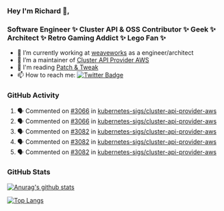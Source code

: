 ### Hey I'm Richard 👋, 

<h3 align="left">Software Engineer ✨ Cluster API & OSS Contributor ✨ Geek ✨ Architect ✨ Retro Gaming Addict ✨ Lego Fan ✨</h3>

- 🔭 I’m currently working at [weaveworks](https://github.com/weaveworks) as a engineer/architect
- 👯 I’m a maintainer of [Cluster API Provider AWS](https://github.com/kubernetes-sigs/cluster-api-provider-aws)
- 💬 I'm reading [Patch & Tweak](https://bjooks.com/products/patch-tweak-exploring-modular-synthesis)
- 📫 How to reach me: [![Twitter Badge](https://img.shields.io/badge/-@fruit_case-00acee?style=flat&logo=Twitter&logoColor=white)](https://twitter.com/intent/follow?screen_name=fruit_case "Follow on Twitter")

### GitHub Activity 

<!--START_SECTION:activity-->
1. 🗣 Commented on [#3066](https://github.com/kubernetes-sigs/cluster-api-provider-aws/issues/3066) in [kubernetes-sigs/cluster-api-provider-aws](https://github.com/kubernetes-sigs/cluster-api-provider-aws)
2. 🗣 Commented on [#3066](https://github.com/kubernetes-sigs/cluster-api-provider-aws/issues/3066) in [kubernetes-sigs/cluster-api-provider-aws](https://github.com/kubernetes-sigs/cluster-api-provider-aws)
3. 🗣 Commented on [#3082](https://github.com/kubernetes-sigs/cluster-api-provider-aws/issues/3082) in [kubernetes-sigs/cluster-api-provider-aws](https://github.com/kubernetes-sigs/cluster-api-provider-aws)
4. 🗣 Commented on [#3082](https://github.com/kubernetes-sigs/cluster-api-provider-aws/issues/3082) in [kubernetes-sigs/cluster-api-provider-aws](https://github.com/kubernetes-sigs/cluster-api-provider-aws)
5. 🗣 Commented on [#3082](https://github.com/kubernetes-sigs/cluster-api-provider-aws/issues/3082) in [kubernetes-sigs/cluster-api-provider-aws](https://github.com/kubernetes-sigs/cluster-api-provider-aws)
<!--END_SECTION:activity-->

### GitHub Stats

[![Anurag's github stats](https://github-readme-stats.vercel.app/api?username=richardcase&count_private=true&show_icons=true)](https://github.com/anuraghazra/github-readme-stats)

[![Top Langs](https://github-readme-stats.vercel.app/api/top-langs/?username=richardcase&hide=html&layout=compact)](https://github.com/anuraghazra/github-readme-stats)
